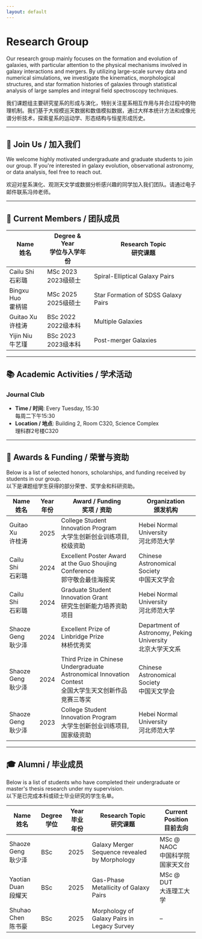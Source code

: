 ```yaml
---
layout: default
---
```


# Research Group

Our research group mainly focuses on the formation and evolution of galaxies, with particular attention to the physical mechanisms involved in galaxy interactions and mergers. By utilizing large-scale survey data and numerical simulations, we investigate the kinematics, morphological structures, and star formation histories of galaxies through statistical analysis of large samples and integral field spectroscopy techniques.

我们课题组主要研究星系的形成与演化，特别关注星系相互作用与并合过程中的物理机制。我们基于大规模巡天数据和数值模拟数据，通过大样本统计方法和成像光谱分析技术，探索星系的运动学、形态结构与恒星形成历史。

---

## 🚀 Join Us / 加入我们

We welcome highly motivated undergraduate and graduate students to join our group. If you're interested in galaxy evolution, observational astronomy, or data analysis, feel free to reach out.

欢迎对星系演化、观测天文学或数据分析感兴趣的同学加入我们团队。请通过电子邮件联系冯帅老师。

---

## 👥 Current Members / 团队成员

| Name <br> 姓名 | Degree & Year <br> 学位与入学年份 | Research Topic <br> 研究课题 |
|----------------|-------------------------------|-----------------------------|
| Cailu Shi <br> 石彩璐  | MSc 2023 <br> 2023级硕士 | Spiral-Elliptical Galaxy Pairs |
| Bingxu Huo <br> 霍柄锡 | MSc 2025 <br> 2025级硕士 | Star Formation of SDSS Galaxy Pairs |
| Guitao Xu <br> 许桂涛  | BSc 2022 <br> 2022级本科 | Multiple Galaxies |
| Yijin Niu <br> 牛艺瑾  | BSc 2023 <br> 2023级本科 | Post-merger Galaxies |

---

## 📚 Academic Activities / 学术活动

### Journal Club
- **Time / 时间**: Every Tuesday, 15:30 <br> 每周二下午15:30  
- **Location / 地点**: Building 2, Room C320, Science Complex <br> 理科群2号楼C320  

---

## 🏅 Awards & Funding / 荣誉与资助

Below is a list of selected honors, scholarships, and funding received by students in our group.  
以下是课题组学生获得的部分荣誉、奖学金和科研资助。

| Name <br> 姓名 | Year <br> 年份 | Award / Funding <br> 奖项 / 资助 | Organization <br> 颁发机构 |
|----------------|----------------|---------------------------------|-----------------------------|
| Guitao Xu <br> 许桂涛 | 2025 | College Student Innovation Program <br> 大学生创新创业训练项目, 校级资助 | Hebei Normal University <br> 河北师范大学 |
| Cailu Shi <br> 石彩璐 | 2024 | Excellent Poster Award at the Guo Shoujing Conference <br> 郭守敬会最佳海报奖 | Chinese Astronomical Society <br> 中国天文学会 |
| Cailu Shi <br> 石彩璐 | 2024 | Graduate Student Innovation Grant <br> 研究生创新能力培养资助项目 | Hebei Normal University <br> 河北师范大学 |
| Shaoze Geng <br> 耿少泽 | 2024 | Excellent Prize of Linbridge Prize <br> 林桥优秀奖 | Department of Astronomy, Peking University <br> 北京大学天文系 |
| Shaoze Geng <br> 耿少泽 | 2024 | Third Prize in Chinese Undergraduate Astronomical Innovation Contest<br> 全国大学生天文创新作品竞赛三等奖 | Chinese Astronomical Society <br> 中国天文学会 |
| Shaoze Geng <br> 耿少泽 | 2023 | College Student Innovation Program <br> 大学生创新创业训练项目, 国家级资助 | Hebei Normal University <br> 河北师范大学 |

---

## 🎓 Alumni / 毕业成员

Below is a list of students who have completed their undergraduate or master's thesis research under my supervision.  
以下是已完成本科或硕士毕业研究的学生名单。

| Name <br> 姓名 | Degree <br> 学位 | Year <br> 毕业年份 | Research Topic <br> 研究课题 | Current Position <br> 目前去向 |
|----------------|------------------|------------------------|-----------------------------|------------------------------|
| Shaoze Geng <br> 耿少泽 | BSc | 2025 | Galaxy Merger Sequence revealed by Morphology | MSc @ NAOC <br> 中国科学院国家天文台 |
| Yaotian Duan <br> 段耀天 | BSc | 2025 | Gas-Phase Metallicity of Galaxy Pairs | MSc @ DUT <br> 大连理工大学 |
| Shuhao Chen <br> 陈书豪 | BSc | 2025 | Morphology of Galaxy Pairs in Legacy Survey | – |

